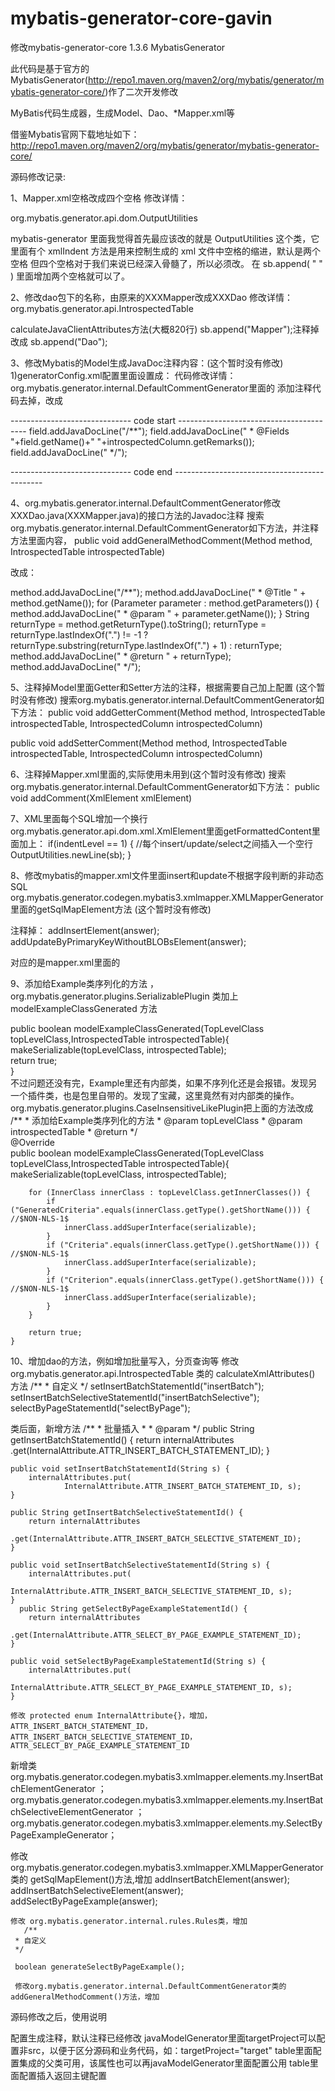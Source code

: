 # mybatis-generator-core-gavin
修改mybatis-generator-core 1.3.6 
MybatisGenerator

此代码是基于官方的MybatisGenerator(http://repo1.maven.org/maven2/org/mybatis/generator/mybatis-generator-core/)作了二次开发修改

MyBatis代码生成器，生成Model、Dao、*Mapper.xml等

借鉴Mybatis官网下载地址如下： http://repo1.maven.org/maven2/org/mybatis/generator/mybatis-generator-core/

源码修改记录:

1、Mapper.xml空格改成四个空格
修改详情：

org.mybatis.generator.api.dom.OutputUtilities

mybatis-generator 里面我觉得首先最应该改的就是 OutputUtilities 这个类，它里面有个 xmlIndent 方法是用来控制生成的 xml 文件中空格的缩进，默认是两个空格
但四个空格对于我们来说已经深入骨髓了，所以必须改。 在 sb.append( "  " ) 里面增加两个空格就可以了。 

2、修改dao包下的名称，由原来的XXXMapper改成XXXDao
修改详情：
org.mybatis.generator.api.IntrospectedTable

calculateJavaClientAttributes方法(大概820行)
 sb.append("Mapper");注释掉改成 sb.append("Dao");
 
 
 3、修改Mybatis的Model生成JavaDoc注释内容：(这个暂时没有修改)
1)generatorConfig.xml配置里面设置成：<property name="suppressAllComments" value="false"/>
代码修改详情：
org.mybatis.generator.internal.DefaultCommentGenerator里面的 添加注释代码去掉，改成

------------------------------ code start ----------------------------------------
field.addJavaDocLine("/**");
field.addJavaDocLine(" * @Fields "+field.getName()+" "+introspectedColumn.getRemarks());
field.addJavaDocLine(" */");

------------------------------ code end ---------------------------------------------




4、org.mybatis.generator.internal.DefaultCommentGenerator修改XXXDao.java(XXXMapper.java)的接口方法的Javadoc注释
搜索org.mybatis.generator.internal.DefaultCommentGenerator如下方法，并注释方法里面内容，
public void addGeneralMethodComment(Method method,
            IntrospectedTable introspectedTable)

改成：

method.addJavaDocLine("/**");
method.addJavaDocLine(" * @Title " + method.getName());
for (Parameter parameter : method.getParameters()) {
     method.addJavaDocLine(" * @param " + parameter.getName());
}
String returnType = method.getReturnType().toString();
returnType = returnType.lastIndexOf(".") != -1 ? returnType.substring(returnType.lastIndexOf(".") + 1) : returnType;
method.addJavaDocLine(" * @return " + returnType);
method.addJavaDocLine(" */");



5、注释掉Model里面Getter和Setter方法的注释，根据需要自己加上配置 (这个暂时没有修改)
搜索org.mybatis.generator.internal.DefaultCommentGenerator如下方法：
public void addGetterComment(Method method,
            IntrospectedTable introspectedTable,
            IntrospectedColumn introspectedColumn)

public void addSetterComment(Method method,
            IntrospectedTable introspectedTable,
            IntrospectedColumn introspectedColumn)



6、注释掉Mapper.xml里面的<!-- 注释 -->,实际使用未用到(这个暂时没有修改)
搜索org.mybatis.generator.internal.DefaultCommentGenerator如下方法：
public void addComment(XmlElement xmlElement) 


7、XML里面每个SQL增加一个换行
org.mybatis.generator.api.dom.xml.XmlElement里面getFormattedContent里面加上：
if(indentLevel == 1) {
    //每个insert/update/select之间插入一个空行
    OutputUtilities.newLine(sb);
}


8、修改mybatis的mapper.xml文件里面insert和update不根据字段判断的非动态SQL
org.mybatis.generator.codegen.mybatis3.xmlmapper.XMLMapperGenerator
里面的getSqlMapElement方法  (这个暂时没有修改)


注释掉：
addInsertElement(answer);
addUpdateByPrimaryKeyWithoutBLOBsElement(answer);

对应的是mapper.xml里面的
<insert id="insert" parameterType="xxx" ></insert>
<update id="updateByPrimaryKey" parameterType="xxx" ></update>


9、添加给Example类序列化的方法 ，org.mybatis.generator.plugins.SerializablePlugin 类加上 modelExampleClassGenerated 方法

 public boolean modelExampleClassGenerated(TopLevelClass topLevelClass,IntrospectedTable introspectedTable){  
        makeSerializable(topLevelClass, introspectedTable);  
        return true;  
    }  
不过问题还没有完，Example里还有内部类，如果不序列化还是会报错。发现另一个插件类，也是包里自带的。发现了宝藏，这里竟然有对内部类的操作。org.mybatis.generator.plugins.CaseInsensitiveLikePlugin把上面的方法改成
/** 
     * 添加给Example类序列化的方法 
     * @param topLevelClass 
     * @param introspectedTable 
     * @return 
     */  
    @Override  
    public boolean modelExampleClassGenerated(TopLevelClass topLevelClass,IntrospectedTable introspectedTable){  
        makeSerializable(topLevelClass, introspectedTable);  
  
        for (InnerClass innerClass : topLevelClass.getInnerClasses()) {  
            if ("GeneratedCriteria".equals(innerClass.getType().getShortName())) { //$NON-NLS-1$  
                innerClass.addSuperInterface(serializable);  
            }  
            if ("Criteria".equals(innerClass.getType().getShortName())) { //$NON-NLS-1$  
                innerClass.addSuperInterface(serializable);  
            }  
            if ("Criterion".equals(innerClass.getType().getShortName())) { //$NON-NLS-1$  
                innerClass.addSuperInterface(serializable);  
            }  
        }  
  
        return true;  
    }  
  





10、增加dao的方法，例如增加批量写入，分页查询等
修改org.mybatis.generator.api.IntrospectedTable 类的 calculateXmlAttributes() 方法
/**
         * 自定义
         */
        setInsertBatchStatementId("insertBatch");
        setInsertBatchSelectiveStatementId("insertBatchSelective");
        selectByPageStatementId("selectByPage");


类后面，新增方法
 /**
     * 批量插入
     *
     * @param
     */
    public String getInsertBatchStatementId() {
        return internalAttributes
                .get(InternalAttribute.ATTR_INSERT_BATCH_STATEMENT_ID);
    }

    public void setInsertBatchStatementId(String s) {
        internalAttributes.put(
                InternalAttribute.ATTR_INSERT_BATCH_STATEMENT_ID, s);
    }

    public String getInsertBatchSelectiveStatementId() {
        return internalAttributes
                .get(InternalAttribute.ATTR_INSERT_BATCH_SELECTIVE_STATEMENT_ID);
    }

    public void setInsertBatchSelectiveStatementId(String s) {
        internalAttributes.put(
                InternalAttribute.ATTR_INSERT_BATCH_SELECTIVE_STATEMENT_ID, s);
    }
      public String getSelectByPageExampleStatementId() {
        return internalAttributes
                .get(InternalAttribute.ATTR_SELECT_BY_PAGE_EXAMPLE_STATEMENT_ID);
    }

    public void setSelectByPageExampleStatementId(String s) {
        internalAttributes.put(
                InternalAttribute.ATTR_SELECT_BY_PAGE_EXAMPLE_STATEMENT_ID, s);
    }
    
    修改 protected enum InternalAttribute{}，增加，ATTR_INSERT_BATCH_STATEMENT_ID，ATTR_INSERT_BATCH_SELECTIVE_STATEMENT_ID，ATTR_SELECT_BY_PAGE_EXAMPLE_STATEMENT_ID
    
    
新增类 org.mybatis.generator.codegen.mybatis3.xmlmapper.elements.my.InsertBatchElementGenerator ；
 	org.mybatis.generator.codegen.mybatis3.xmlmapper.elements.my.InsertBatchSelectiveElementGenerator ；
	org.mybatis.generator.codegen.mybatis3.xmlmapper.elements.my.SelectByPageExampleGenerator；

修改org.mybatis.generator.codegen.mybatis3.xmlmapper.XMLMapperGenerator类的 getSqlMapElement()方法,增加
		addInsertBatchElement(answer);
        addInsertBatchSelectiveElement(answer);
        addSelectByPageExample(answer);
     
    修改 org.mybatis.generator.internal.rules.Rules类，增加
       /**
     * 自定义
     */
    
     boolean generateSelectByPageExample();   
     
     修改org.mybatis.generator.internal.DefaultCommentGenerator类的addGeneralMethodComment()方法，增加
     


源码修改之后，使用说明


<property name="suppressAllComments" value="false"/>配置生成注释，默认注释已经修改 
javaModelGenerator里面targetProject可以配置非src，以便于区分源码和业务代码，如：targetProject="target" 
table里面配置集成的父类可用，该属性也可以再javaModelGenerator里面配置公用 
<property name="rootClass" value="xxx.BaseModel"/> 
table里面配置插入返回主键配置<generatedKey column="id" sqlStatement="MySql" identity="true"/> 
